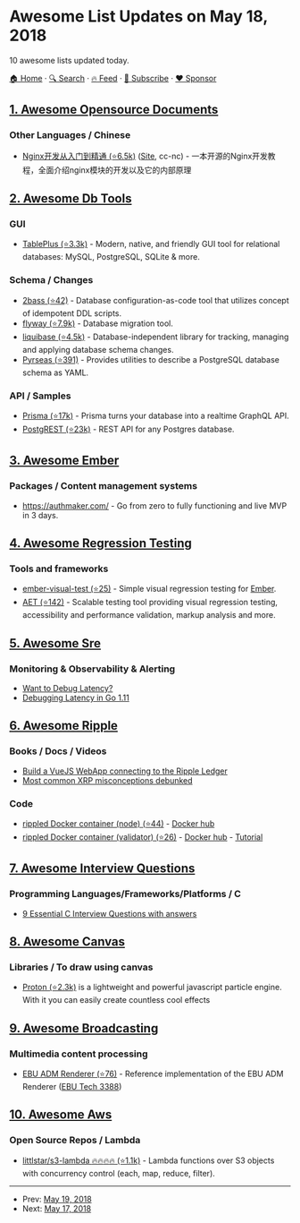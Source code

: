 # Awesome List Updates on May 18, 2018

10 awesome lists updated today.

[🏠 Home](/README.md) · [🔍 Search](https://www.trackawesomelist.com/search/) · [🔥 Feed](https://www.trackawesomelist.com/rss.xml) · [📮 Subscribe](https://trackawesomelist.us17.list-manage.com/subscribe?u=d2f0117aa829c83a63ec63c2f&id=36a103854c) · [❤️  Sponsor](https://github.com/sponsors/theowenyoung)



## [1. Awesome Opensource Documents](/content/44bits/awesome-opensource-documents/README.md)

### Other Languages / Chinese

*   [Nginx开发从入门到精通 (⭐6.5k)](https://github.com/taobao/nginx-book) ([Site](http://tengine.taobao.org/book/), cc-nc) - 一本开源的Nginx开发教程，全面介绍nginx模块的开发以及它的内部原理

## [2. Awesome Db Tools](/content/mgramin/awesome-db-tools/README.md)

### GUI

*   [TablePlus (⭐3.3k)](https://github.com/TablePlus/TablePlus) - Modern, native, and friendly GUI tool for relational databases: MySQL, PostgreSQL, SQLite & more.

### Schema / Changes

*   [2bass (⭐42)](https://github.com/CourseOrchestra/2bass) - Database configuration-as-code tool that utilizes concept of idempotent DDL scripts.
*   [flyway (⭐7.9k)](https://github.com/flyway/flyway) - Database migration tool.
*   [liquibase (⭐4.5k)](https://github.com/liquibase/liquibase) - Database-independent library for tracking, managing and applying database schema changes.
*   [Pyrseas (⭐391)](https://github.com/perseas/Pyrseas) - Provides utilities to describe a PostgreSQL database schema as YAML.

### API / Samples

*   [Prisma (⭐17k)](https://github.com/prismagraphql/prisma) -  Prisma turns your database into a realtime GraphQL API.
*   [PostgREST (⭐23k)](https://github.com/PostgREST/postgrest) - REST API for any Postgres database.

## [3. Awesome Ember](/content/ember-community-russia/awesome-ember/README.md)

### Packages / Content management systems

*   <https://authmaker.com/> -  Go from zero to fully functioning and live MVP in 3 days.

## [4. Awesome Regression Testing](/content/mojoaxel/awesome-regression-testing/README.md)

### Tools and frameworks

*   [ember-visual-test (⭐25)](https://github.com/Cropster/ember-visual-test) - Simple visual regression testing for [Ember](https://emberjs.com/).
*   [AET (⭐142)](https://github.com/Cognifide/aet) - Scalable testing tool providing visual regression testing, accessibility and performance validation, markup analysis and more.

## [5. Awesome Sre](/content/dastergon/awesome-sre/README.md)

### Monitoring & Observability & Alerting

*   [Want to Debug Latency?](https://medium.com/observability/want-to-debug-latency-7aa48ecbe8f7)
*   [Debugging Latency in Go 1.11](https://medium.com/observability/debugging-latency-in-go-1-11-9f97a7910d68)

## [6. Awesome Ripple](/content/vhpoet/awesome-ripple/README.md)

### Books / Docs / Videos

*   [Build a VueJS WebApp connecting to the Ripple Ledger](https://itnext.io/develop-awesome-webapps-using-vuejs-webpack-bda08ebb691c)
*   [Most common XRP misconceptions debunked](https://fudbingo.com)

### Code

*   [rippled Docker container (node) (⭐44)](https://github.com/WietseWind/docker-rippled) - [Docker hub](https://hub.docker.com/r/xrptipbot/rippled/)
*   [rippled Docker container (validator) (⭐26)](https://github.com/WietseWind/docker-rippled-validator) - [Docker hub](https://hub.docker.com/r/xrptipbot/rippledvalidator/) - [Tutorial](https://medium.com/@WietseWind/how-to-run-a-ripple-validator-digitalocean-7e5fca1c3d77)

## [7. Awesome Interview Questions](/content/DopplerHQ/awesome-interview-questions/README.md)

### Programming Languages/Frameworks/Platforms / C

*   [9 Essential C Interview Questions with answers](https://www.toptal.com/c/interview-questions)

## [8. Awesome Canvas](/content/raphamorim/awesome-canvas/README.md)

### Libraries / To draw using canvas

*   [Proton (⭐2.3k)](https://github.com/a-jie/Proton) is a lightweight and powerful javascript particle engine. With it you can easily create countless cool effects

## [9. Awesome Broadcasting](/content/ebu/awesome-broadcasting/README.md)

### Multimedia content processing

*   [EBU ADM Renderer (⭐76)](https://github.com/ebu/ebu_adm_renderer) - Reference implementation of the EBU ADM Renderer ([EBU Tech 3388](https://tech.ebu.ch/publications/tech3388))

## [10. Awesome Aws](/content/donnemartin/awesome-aws/README.md)

### Open Source Repos / Lambda

*   [littlstar/s3-lambda :fire::fire::fire::fire: (⭐1.1k)](https://github.com/littlstar/s3-lambda) - Lambda functions over S3 objects with concurrency control (each, map, reduce, filter).

---

- Prev: [May 19, 2018](/content/2018/05/19/README.md)
- Next: [May 17, 2018](/content/2018/05/17/README.md)
